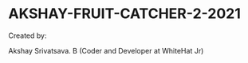 # AKSHAY-FRUIT-CATCHER-2-2021

Created by:

Akshay Srivatsava. B (Coder and Developer at WhiteHat Jr)
